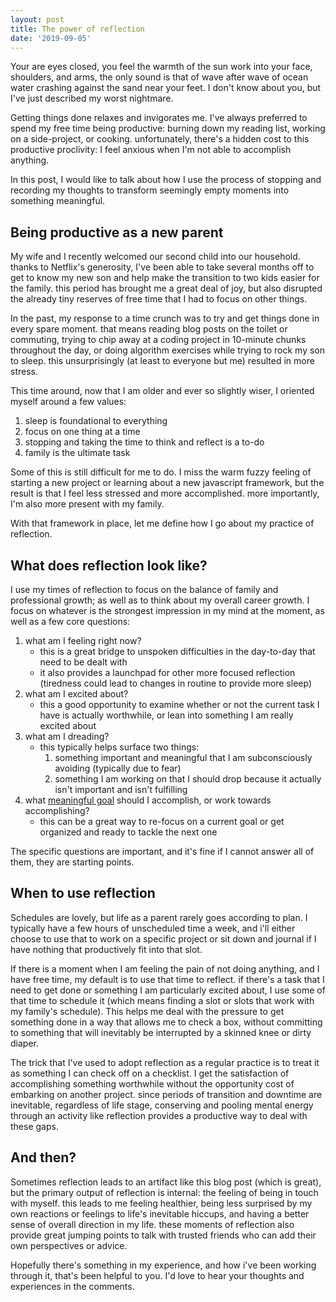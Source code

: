 ```yaml
---
layout: post
title: The power of reflection
date: '2019-09-05'
---
```


Your are eyes closed, you feel the warmth of the sun work into your face, shoulders, and arms, the only sound is that of wave after wave of ocean water crashing against the sand near your feet. I don't know about you, but I've just described my worst nightmare. 

Getting things done relaxes and invigorates me. I've always preferred to spend my free time being productive: burning down my reading list, working on a side-project, or cooking.  unfortunately, there's a hidden cost to this productive proclivity: I feel anxious when I'm not able to accomplish anything.

In this post, I would like to talk about how I use the process of stopping and recording my thoughts to transform seemingly empty moments into something meaningful.

Being productive as a new parent
---

My wife and I recently welcomed our second child into our household. thanks to Netflix's generosity, I've been able to take several months off to get to know my new son and help make the transition to two kids easier for the family. this period has brought me a great deal of joy, but also disrupted the already tiny reserves of free time that I had to focus on other things.

In the past, my response to a time crunch was to try and get things done in every spare moment. that means reading blog posts on the toilet or commuting, trying to chip away at a coding project in 10-minute chunks throughout the day, or doing algorithm exercises while trying to rock my son to sleep. this unsurprisingly (at least to everyone but me) resulted in more stress.

This time around, now that I am older and ever so slightly wiser, I oriented myself around a few values:

1. sleep is foundational to everything
2. focus on one thing at a time
3. stopping and taking the time to think and reflect is a to-do
4. family is the ultimate task

Some of this is still difficult for me to do. I miss the warm fuzzy feeling of starting a new project or learning about a new javascript framework, but the result is that I feel less stressed and more accomplished. more importantly, I'm also more present with my family.

With that framework in place, let me define how I go about my practice of reflection.

What does reflection look like?
---

I use my times of reflection to focus on the balance of family and professional growth; as well as to think about my overall career growth. I focus on whatever is the strongest impression in my mind at the moment, as well as a few core questions:

1. what am I feeling right now?
    - this is a great bridge to unspoken difficulties in the day-to-day that need to be dealt with
    - it also provides a launchpad for other more focused reflection (tiredness could lead to changes in routine to provide more sleep)
2. what am I excited about?
    - this a good opportunity to examine whether or not the current task I have is actually worthwhile, or lean into something I am really excited about
3. what am I dreading?
    - this typically helps surface two things:
        1. something important and meaningful that I am subconsciously avoiding (typically due to fear)
        2. something I am working on that I should drop because it actually isn't important and isn't fulfilling
4. what [meaningful goal](https://facilethings.com/blog/en/time-management-matrix) should I accomplish, or work towards accomplishing?
    - this can be a great way to re-focus on a current goal or get organized and ready to tackle the next one

The specific questions are important, and it's fine if I cannot answer all of them, they are starting points.

When to use reflection
---

Schedules are lovely, but life as a parent rarely goes according to plan. I typically have a few hours of unscheduled time a week, and i'll either choose to use that to work on a specific project or sit down and journal if I have nothing that productively fit into that slot.

If there is a moment when I am feeling the pain of not doing anything, and I have free time, my default is to use that time to reflect. if there's a task that I need to get done or something I am particularly excited about, I use some of that time to schedule it (which means finding a slot or slots that work with my family's schedule). This helps me deal with the pressure to get something done in a way that allows me to check a box, without committing to something that will inevitably be interrupted by a skinned knee or dirty diaper.

The trick that I've used to adopt reflection as a regular practice is to treat it as something I can check off on a checklist. I get the satisfaction of accomplishing something worthwhile without the opportunity cost of embarking on another project. since periods of transition and downtime are inevitable, regardless of life stage, conserving and pooling mental energy through an activity like reflection provides a productive way to deal with these gaps.

And then?
---

Sometimes reflection leads to an artifact like this blog post (which is great), but the primary output of reflection is internal: the feeling of being in touch with myself. this leads to me feeling healthier, being less surprised by my own reactions or feelings to life's inevitable hiccups, and having a better sense of overall direction in my life. these moments of reflection also provide great jumping points to talk with trusted friends who can add their own perspectives or advice.

Hopefully there's something in my experience, and how i've been working through it, that's been helpful to you. I'd love to hear your thoughts and experiences in the comments.
